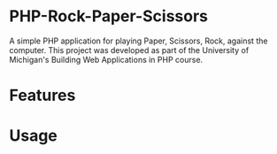# PHP-Rock-Paper-Scissors
A simple PHP application for playing Paper, Scissors, Rock, against the computer. This project was developed as part of the University of Michigan's Building Web Applications in PHP course.

# Features


# Usage
